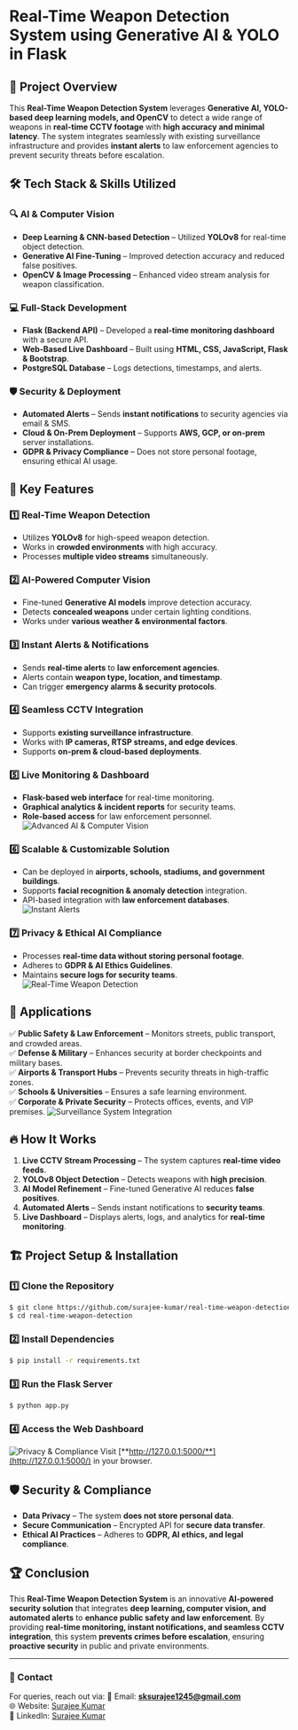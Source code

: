 # Real-Time Weapon Detection System using Generative AI & YOLO in Flask

## 🚀 Project Overview

This **Real-Time Weapon Detection System** leverages **Generative AI, YOLO-based deep learning models, and OpenCV** to detect a wide range of weapons in **real-time CCTV footage** with **high accuracy and minimal latency**. The system integrates seamlessly with existing surveillance infrastructure and provides **instant alerts** to law enforcement agencies to prevent security threats before escalation.

## 🛠️ Tech Stack & Skills Utilized

### **🔍 AI & Computer Vision**

- **Deep Learning & CNN-based Detection** – Utilized **YOLOv8** for real-time object detection.
- **Generative AI Fine-Tuning** – Improved detection accuracy and reduced false positives.
- **OpenCV & Image Processing** – Enhanced video stream analysis for weapon classification.

### **💻 Full-Stack Development**

- **Flask (Backend API)** – Developed a **real-time monitoring dashboard** with a secure API.
- **Web-Based Live Dashboard** – Built using **HTML, CSS, JavaScript, Flask & Bootstrap**.
- **PostgreSQL Database** – Logs detections, timestamps, and alerts.

### **🛡️ Security & Deployment**

- **Automated Alerts** – Sends **instant notifications** to security agencies via email & SMS.
- **Cloud & On-Prem Deployment** – Supports **AWS, GCP, or on-prem** server installations.
- **GDPR & Privacy Compliance** – Does not store personal footage, ensuring ethical AI usage.

## 🔑 Key Features

### **1️⃣ Real-Time Weapon Detection**

- Utilizes **YOLOv8** for high-speed weapon detection.
- Works in **crowded environments** with high accuracy.
- Processes **multiple video streams** simultaneously.

### **2️⃣ AI-Powered Computer Vision**

- Fine-tuned **Generative AI models** improve detection accuracy.
- Detects **concealed weapons** under certain lighting conditions.
- Works under **various weather & environmental factors**.

### **3️⃣ Instant Alerts & Notifications**

- Sends **real-time alerts** to **law enforcement agencies**.
- Alerts contain **weapon type, location, and timestamp**.
- Can trigger **emergency alarms & security protocols**.

### **4️⃣ Seamless CCTV Integration**

- Supports **existing surveillance infrastructure**.
- Works with **IP cameras, RTSP streams, and edge devices**.
- Supports **on-prem & cloud-based deployments**.

### **5️⃣ Live Monitoring & Dashboard**

- **Flask-based web interface** for real-time monitoring.
- **Graphical analytics & incident reports** for security teams.
- **Role-based access** for law enforcement personnel.
![Advanced AI & Computer Vision](https://github.com/user-attachments/assets/fb3f495d-35c7-4230-9b35-515df5eb0ef4)  

### **6️⃣ Scalable & Customizable Solution**

- Can be deployed in **airports, schools, stadiums, and government buildings**.
- Supports **facial recognition & anomaly detection** integration.
- API-based integration with **law enforcement databases**.
![Instant Alerts](https://github.com/user-attachments/assets/687a6964-7509-4af0-814e-dcd8eb4529bc)  

### **7️⃣ Privacy & Ethical AI Compliance**

- Processes **real-time data without storing personal footage**.
- Adheres to **GDPR & AI Ethics Guidelines**.
- Maintains **secure logs for security teams**.
 ![Real-Time Weapon Detection](https://github.com/user-attachments/assets/b9ea81a8-bcc6-4035-89de-c4256c9d3d26)

## 📌 Applications

✅ **Public Safety & Law Enforcement** – Monitors streets, public transport, and crowded areas.\
✅ **Defense & Military** – Enhances security at border checkpoints and military bases.\
✅ **Airports & Transport Hubs** – Prevents security threats in high-traffic zones.\
✅ **Schools & Universities** – Ensures a safe learning environment.\
✅ **Corporate & Private Security** – Protects offices, events, and VIP premises.
![Surveillance System Integration](https://github.com/user-attachments/assets/1ef84f3d-bc5f-4b14-a5c6-cf64b79b4444) 
## 🔥 How It Works

1. **Live CCTV Stream Processing** – The system captures **real-time video feeds**.
2. **YOLOv8 Object Detection** – Detects weapons with **high precision**.
3. **AI Model Refinement** – Fine-tuned Generative AI reduces **false positives**.
4. **Automated Alerts** – Sends instant notifications to **security teams**.
5. **Live Dashboard** – Displays alerts, logs, and analytics for **real-time monitoring**.

## 🏗️ Project Setup & Installation

### **1️⃣ Clone the Repository**

```bash
$ git clone https://github.com/surajee-kumar/real-time-weapon-detection.git
$ cd real-time-weapon-detection
```

### **2️⃣ Install Dependencies**

```bash
$ pip install -r requirements.txt
```

### **3️⃣ Run the Flask Server**

```bash
$ python app.py
```

### **4️⃣ Access the Web Dashboard**
![Privacy & Compliance](https://github.com/user-attachments/assets/e267e059-c840-4d12-a7f4-9bf60ee263b4)
Visit [**http://127.0.0.1:5000/**](http://127.0.0.1:5000/) in your browser.

## 🛡️ Security & Compliance

- **Data Privacy** – The system **does not store personal data**.
- **Secure Communication** – Encrypted API for **secure data transfer**.
- **Ethical AI Practices** – Adheres to **GDPR, AI ethics, and legal compliance**.

## 🏆 Conclusion

This **Real-Time Weapon Detection System** is an innovative **AI-powered security solution** that integrates **deep learning, computer vision, and automated alerts** to **enhance public safety and law enforcement**. By providing **real-time monitoring, instant notifications, and seamless CCTV integration**, this system **prevents crimes before escalation**, ensuring **proactive security** in public and private environments.

---

### 📩 Contact

For queries, reach out via: 📧 Email: [**sksurajee1245@gmail.com**](mailto\:sksurajee1245@gmail.com)\
🌐 Website: [Surajee Kumar](https://surajee-kumar-portfolio.netlify.app/)\
🔗 LinkedIn: [Surajee Kumar](https://www.linkedin.com/in/surajee-kumar-853909256)
